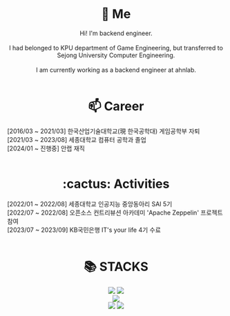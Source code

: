 
<!--
**JoWonHyeung/JoWonHyeung** is a ✨ _special_ ✨ repository because its `README.md` (this file) appears on your GitHub profile.
Here are some ideas to get you started:
- 🔭 I’m currently working on ...
- 
- 👯 I’m looking to collaborate on ...
- 🤔 I’m looking for help with ...
- 💬 Ask me about ...
- 📫 How to reach me: ...
- 😄 Pronouns: ...
- ⚡ Fun fact: ...
-->
<div align=center><h1>🌱 Me</h1></div>
 <div align=center> Hi! I'm backend engineer.</div>
 <br>
 <div align=center> I had belonged to KPU department of Game Engineering, but transferred to Sejong University Computer Engineering. </div>
 <br>
 <div align=center>
 <div align=center> I am currently working as a backend engineer at ahnlab. </div>
</div>
<br>

<div align=center><h1> 📫 Career </h1> </div>
<div> [2016/03 ~ 2021/03] 한국산업기술대학교(現 한국공학대) 게임공학부 자퇴</div>
<div> [2021/03 ~ 2023/08] 세종대학교 컴퓨터 공학과 졸업</div>
<div> [2024/01 ~ 진행중] 안랩 재직</div>

<br>
<div align=center><h1> :cactus: Activities </h1></div>
<div> [2022/01 ~ 2022/08] 세종대학교 인공지능 중앙동아리 SAI 5기 </div>
<div> [2022/07 ~ 2022/08] 오픈소스 컨트리뷰션 아카데미 'Apache Zeppelin' 프로젝트 참여</div>
<div> [2023/07 ~ 2023/09] KB국민은행 IT's your life 4기 수료</div>

<br>
<div align=center><h1>📚 STACKS</h1></div>

<div align="center">
  <img src="https://img.shields.io/badge/java-007396?style=for-the-badge&logo=java&logoColor=white"> 
  <img src="https://img.shields.io/badge/python-3776AB?style=for-the-badge&logo=python&logoColor=white">
  <br>
  <img src="https://img.shields.io/badge/Spring-6DB33F?style=for-the-badge&logo=Spring%20Boot&logoColor=white">
  <br>
  <img src="https://img.shields.io/badge/github-181717?style=for-the-badge&logo=github&logoColor=white">
  <img src="https://img.shields.io/badge/git-F05032?style=for-the-badge&logo=git&logoColor=white">
 </div>
